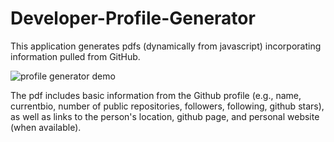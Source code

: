 # Developer-Profile-Generator

This application generates pdfs (dynamically from javascript) incorporating information pulled from GitHub. 

![profile generator demo](./profile-generator-demo.gif)

The pdf includes basic information from the Github profile (e.g., name, currentbio, number of public repositories, followers, following, github stars), as well as links to the person's location, github page, and personal website (when available).
